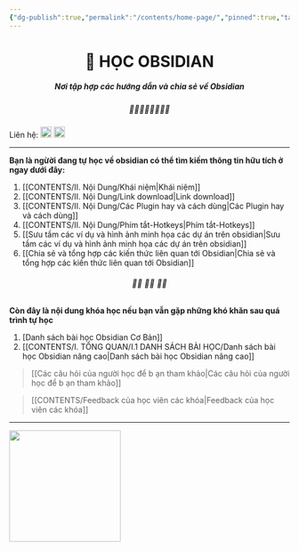 ```yaml
---
{"dg-publish":true,"permalink":"/contents/home-page/","pinned":true,"tags":["gardenEntry"],"noteIcon":2}
---
```



# <center> 📝  **HỌC OBSIDIAN**   </center>
##### <center>Nơi tập hợp các hướng dẫn và chia sẻ về Obsidian</center>

##### <center> 🌱🌱🌱🌱🌱🌱🌱🌱</center>

Liên hệ:  [<img src="https://i.imgur.com/oMz9dgC.png" width="20">](https://www.facebook.com/hahtd3) [<img  src="https://i.imgur.com/f1EQ36e.png" width="20">](https://zalo.me/979988473)

----

**Bạn là ngừời đang tự học về obsidian có thể tìm kiếm thông tin hữu tích ở ngay dưới đây:**

1. [[CONTENTS/II. Nội Dung/Khái niệm\|Khái niệm]]
2. [[CONTENTS/II. Nội Dung/Link download\|Link download]]
3. [[CONTENTS/II. Nội Dung/Các Plugin hay và cách dùng\|Các Plugin hay và cách dùng]]
4. [[CONTENTS/II. Nội Dung/Phím tắt-Hotkeys\|Phím tắt-Hotkeys]]
5. [[Sưu tầm các ví dụ và hình ảnh minh họa các dự án trên obsidian\|Sưu tầm các ví dụ và hình ảnh minh họa các dự án trên obsidian]]
6. [[Chia sẻ và tổng hợp các kiến thức liên quan tới Obsidian\|Chia sẻ và tổng hợp các kiến thức liên quan tới Obsidian]]

######  <center> 🌱🌱 🌱🌱 🌱🌱</center>
**Còn đây là nội dung khóa học nếu bạn vẫn gặp những khó khăn sau quá trình tự học**

1. [Danh sách bài học  Obsidian Cơ Bản]]
2. [[CONTENTS/I. TỔNG QUAN/I.1 DANH SÁCH BÀI HỌC/Danh sách bài học Obsidian nâng cao\|Danh sách bài học Obsidian nâng cao]]

>[[Các câu hỏi của người học để b ạn tham khảo\|Các câu hỏi của người học để b ạn tham khảo]]

>[[CONTENTS/Feedback của học viên các khóa\|Feedback của học viên các khóa]]
---

[<img style="float:left" src="https://i.imgur.com/mZgYZhw.png" width="200">](https://forms.gle/WY9mCZpkDueCo66y9)



